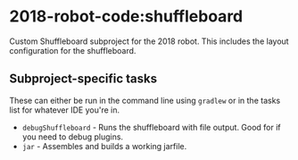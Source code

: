 # 2018-robot-code:shuffleboard
Custom Shuffleboard subproject for the 2018 robot. This includes
the layout configuration for the shuffleboard.

## Subproject-specific tasks
These can either be run in the command line using `gradlew` or
in the tasks list for whatever IDE you're in.

- `debugShuffleboard` - Runs the shuffleboard with file output. Good
for if you need to debug plugins.
- `jar` - Assembles and builds a working jarfile.